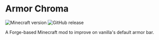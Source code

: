 # Armor Chroma

![Minecraft version](https://img.shields.io/badge/minecraft-1.7.10-69C12E.svg) ![GitHub release](https://img.shields.io/github/release/mccreery/armor-chroma.svg)

A Forge-based Minecraft mod to improve on vanilla's default armor bar.
